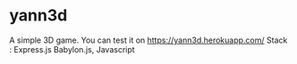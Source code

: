 # yann3d
 A simple 3D game.
 You can test it on https://yann3d.herokuapp.com/
 Stack : Express.js Babylon.js, Javascript
